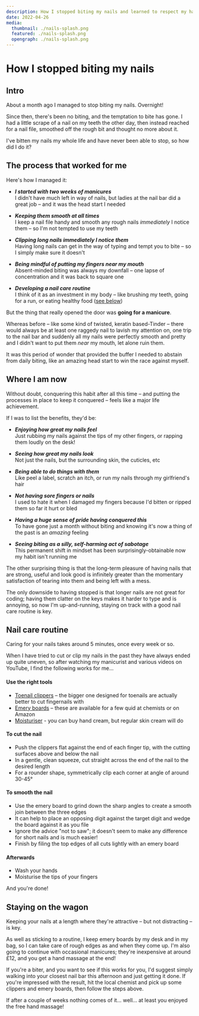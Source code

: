 ```yaml
---
description: How I stopped biting my nails and learned to respect my hands
date: 2022-04-26
media:
  thumbnail: ./nails-splash.png
  featured: ./nails-splash.png
  opengraph: ./nails-splash.png
---
```


# How I stopped biting my nails

## Intro

About a month ago I managed to stop biting my nails. Overnight!

Since then, there's been no biting, and the temptation to bite has gone. I had a little scrape of a nail on my teeth the other day, then instead reached for a nail file, smoothed off the rough bit and thought no more about it.

I've bitten my nails my whole life and have never been able to stop, so how did I do it?

## The process that worked for me

Here's how I managed it:

- ***I started with two weeks of manicures***<br>
  I didn't have much left in way of nails, but ladies at the nail bar did a great job – and it was the head start I needed 

- ***Keeping them smooth at all times***<br>
  I keep a nail file handy and smooth any rough nails _immediately_ I notice them – so I'm not tempted to use my teeth

- ***Clipping long nails immediately I notice them***<br>
  Having long nails can get in the way of typing and tempt you to bite – so I simply make sure it doesn't 

- ***Being mindful of putting my fingers near my mouth***<br>
  Absent-minded biting was always my downfall – one lapse of concentration and it was back to square one

- ***Developing a nail care routine***<br>
  I think of it as an investment in my body – like brushing my teeth, going for a run, or eating healthy food ([see below](#nail-care-routine))


But the thing that really opened the door was **going for a manicure**.

Whereas before – like some kind of twisted, keratin based-Tinder – there would always be at least one raggedy nail to lavish my attention on, one trip to the nail bar and suddenly all my nails were perfectly smooth and pretty and I didn't want to put them _near_ my mouth, let alone ruin them.

<Quote text="The long-term pleasure of good nails is infinitely greater than the momentary satisfaction of biting" />

It was this period of wonder that provided the buffer I needed to abstain from daily biting, like an amazing head start to win the race against myself.

## Where I am now

Without doubt, conquering this habit after all this time – and putting the processes in place to keep it conquered – feels like a major life achievement.

If I was to list the benefits, they'd be:

- ***Enjoying how great my nails feel***<br>
  Just rubbing my nails against the tips of my other fingers, or rapping them loudly on the desk!

- ***Seeing how great my nails look***<br>
  Not just the nails, but the surrounding skin, the cuticles, etc

- ***Being able to do things with them***<br>
  Like peel a label, scratch an itch, or run my nails through my girlfriend's hair

- ***Not having sore fingers or nails***<br>
  I used to hate it when I damaged my fingers because I'd bitten or ripped them so far it hurt or bled

- ***Having a huge sense of pride having conquered this***<br>
  To have gone just a month without biting and knowing it's now a thing of the past is an _amazing_ feeling

- ***Seeing biting as a silly, self-harming act of sabotage***<br>
  This permanent shift in mindset has been surprisingly-obtainable now my habit isn't running me

The other surprising thing is that the long-term pleasure of having nails that are strong, useful and look good is infinitely greater than the momentary satisfaction of tearing into them and being left with a mess.

The only downside to having stopped is that longer nails are not great for coding; having them clatter on the keys makes it harder to type and is annoying, so now I'm up-and-running, staying on track with a good nail care routine is key.

## Nail care routine

Caring for your nails takes around 5 minutes, once every week or so.

When I have tried to cut or clip my nails in the past they have always ended up quite uneven, so after watching my manicurist and various videos on YouTube, I find the following works for me...

#### Use the right tools

- [Toenail clippers](https://www.boots.com/boots-toenail-clippers-10278875) – the bigger one designed for toenails are actually better to cut fingernails with
- [Emery boards](https://www.boots.com/sitesearch?searchTerm=emery%20board) – these are available for a few quid at chemists or on Amazon
- [Moisturiser](https://www.boots.com/boots-expert-hand-and-nail-cream-50ml-10174011) - you can buy hand cream, but regular skin cream will do


#### To cut the nail

- Push the clippers flat against the end of each finger tip, with the cutting surfaces above and below the nail 
- In a gentle, clean squeeze, cut straight across the end of the nail to the desired length
- For a rounder shape, symmetrically clip each corner at angle of around 30-45°

#### To smooth the nail

- Use the emery board to grind down the sharp angles to create a smooth join between the three edges
- It can help to place an opposing digit against the target digit and wedge the board against it as you file
- Ignore the advice "not to saw"; it doesn't seem to make any difference for short nails and is much easier!
- Finish by filing the top edges of all cuts lightly with an emery board

#### Afterwards

- Wash your hands
- Moisturise the tips of your fingers

And you're done!

## Staying on the wagon

Keeping your nails at a length where they're attractive – but not distracting – is key. 

As well as sticking to a routine, I keep emery boards by my desk and in my bag, so I can take care of rough edges as and when they come up.  I'm also going to continue with occasional manicures; they're inexpensive at around £12, and you get a hand massage at the end!

If you're a biter, and you want to see if this works for you, I'd suggest simply walking into your closest nail bar this afternoon and just getting it done. If you're impressed with the result, hit the local chemist and pick up some clippers and emery boards, then follow the steps above.

If after a couple of weeks nothing comes of it... well... at least you enjoyed the free hand massage!
